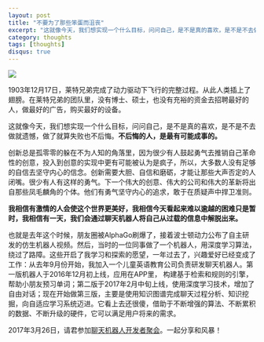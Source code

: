 ```yaml
---
layout: post
title: "不要为了那些笨蛋而沮丧"
excerpt: "这就像今天，我们想实现一个什么目标，问问自己，是不是真的喜欢，是不是不去做就遗憾，做了就算失败也不后悔。不后悔的人，是最有可能成事的。"
category: thoughts
tags: [thoughts]
disqus: true
---
```


![](http://7xkeqi.com1.z0.glb.clouddn.com/assets/images/2017/03/01/1.png)

1903年12月17日，莱特兄弟完成了动力驱动下飞行的完整过程。从此人类插上了翅膀。在莱特兄弟的团队里，没有博士、硕士，也没有充裕的资金去招聘最好的人，做最好的广告，购买最好的设备。


这就像今天，我们想实现一个什么目标，问问自己，是不是真的喜欢，是不是不去做就遗憾，做了就算失败也不后悔。**不后悔的人，是最有可能成事的。**


创新总是孤零零的躲在不为人知的角落里，因为很少有人鼓起勇气去推销自己革命性的创意，投入到创意的实现中更有可能被认为是疯子，所以，大多数人没有足够的自信去坚守内心的信念。创新需要大胆、自信和磨砺，才能让那些大声否定的人闭嘴。很少有人有这样的勇气。下一个伟大的创意、伟大的公司和伟大的革新将出自那些凤毛麟角的个体。他们有勇气坚守内心的追求，敢于在质疑声中捍卫准则。


**我相信有激情的人会使这个世界更美好，我相信今天看起来难以逾越的困难只是暂时，我相信有一天，我们会通过聊天机器人将自己从过载的信息中解脱出来。**


也就是去年这个时候，朋友圈被AlphaGo刷爆了，接着波士顿动力公布了自主研发的仿生机器人视频。然后，当时的一位同事做了一个机器人，用深度学习算法，绕过了路障。这些开启了我学习和探索的愿望，一年过去了，兴趣爱好已经变成了工作：从去年9月份开始，我加入一个儿童英语教育公司负责研发聊天机器人。第一版机器人于2016年12月初上线，应用在APP里， 构建基于检索和规则的引擎，帮助小朋友预习单词；第二版于2017年2月中旬上线，使用深度学习技术，增加了自由对话；现在开始做第三版，主要是使用知识图谱完成聊天过程分析、知识挖掘，向自适应学习系统迈进。它看上去还很傻，借助于不断增强的算法、不断累积的数据、不断升级的硬件，它可以满足用户将来的需求。

2017年3月26日，请君参加[聊天机器人开发者聚会](https://www.bagevent.com/event/457846)。一起分享和风暴！
